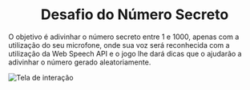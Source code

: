 <h1 align="center">Desafio do Número Secreto</h1>

<p>O objetivo é adivinhar o número secreto entre 1 e 1000, apenas com a utilização do seu microfone, onde sua voz será reconhecida com a utilização da Web Speech API e o jogo lhe dará dicas que o ajudarão a adivinhar o número gerado aleatoriamente.</p>

![Tela de interação](https://github.com/Tiagogabrielh/adivinhadorNumero/assets/136117179/c2ba9ca6-89e3-4a22-b9a9-ae073a54036f)
